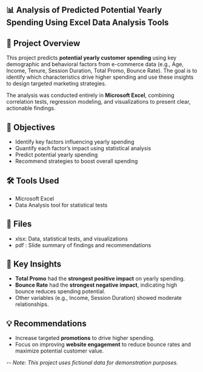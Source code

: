 ## 📊 Analysis of Predicted Potential Yearly Spending Using Excel Data Analysis Tools

## 🧠 Project Overview  
This project predicts **potential yearly customer spending** using key demographic and behavioral factors from e-commerce data (e.g., Age, Income, Tenure, Session Duration, Total Promo, Bounce Rate). The goal is to identify which characteristics drive higher spending and use these insights to design targeted marketing strategies.

The analysis was conducted entirely in **Microsoft Excel**, combining correlation tests, regression modeling, and visualizations to present clear, actionable findings.

## 🎯 Objectives  
- Identify key factors influencing yearly spending  
- Quantify each factor’s impact using statistical analysis  
- Predict potential yearly spending   
- Recommend strategies to boost overall spending  

## 🛠️ Tools Used  
- Microsoft Excel  
- Data Analysis tool for statistical tests

## 📁 Files   
- xlsx: Data, statistical tests, and visualizations  
- pdf : Slide summary of findings and recommendations  

## 📌 Key Insights  
- **Total Promo** had the **strongest positive impact** on yearly spending.  
- **Bounce Rate** had the **strongest negative impact**, indicating high bounce reduces spending potential.  
- Other variables (e.g., Income, Session Duration) showed moderate relationships.  

## 💡 Recommendations  
- Increase targeted **promotions** to drive higher spending.  
- Focus on improving **website engagement** to reduce bounce rates and maximize potential customer value.

  
--
*Note: This project uses fictional data for demonstration purposes.*
